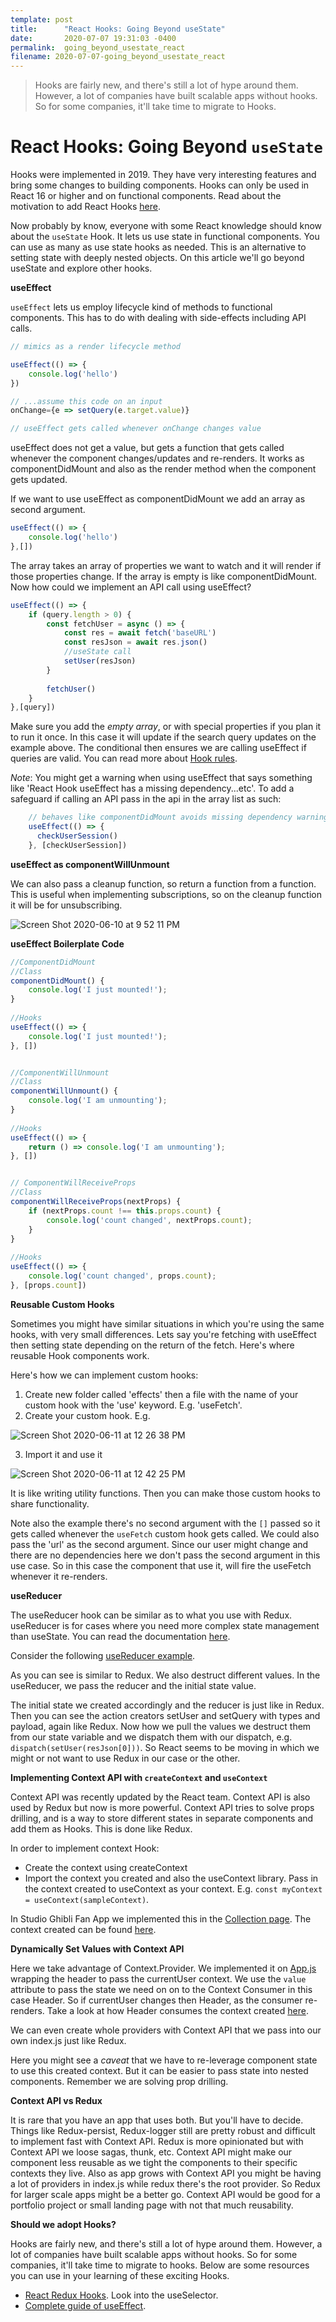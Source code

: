 ```yaml
---
template: post
title:      "React Hooks: Going Beyond useState"
date:       2020-07-07 19:31:03 -0400
permalink:  going_beyond_usestate_react
filename: 2020-07-07-going_beyond_usestate_react
---
```


> Hooks are fairly new, and there's still a lot of hype around them. However, a lot of companies have built scalable apps without hooks. So for some companies, it'll take time to migrate to Hooks.

# React Hooks: Going Beyond `useState`

Hooks were implemented in 2019. They have very interesting features and bring some changes to building components. Hooks can only be used in React 16 or higher and on functional components. Read about the motivation to add React Hooks [here](https://reactjs.org/docs/hooks-intro.html#motivation).

Now probably by know, everyone with some React knowledge should know about the `useState` Hook. It lets us use state in functional components. You can use as many as use state hooks as needed. This is an alternative to setting state with deeply nested objects. On this article we'll go beyond useState and explore other hooks.

**useEffect**

`useEffect` lets us employ lifecycle kind of methods to functional components. This has to do with dealing with side-effects including API calls. 

```js
// mimics as a render lifecycle method

useEffect(() => {
    console.log('hello')
})

// ...assume this code on an input
onChange={e => setQuery(e.target.value)}

// useEffect gets called whenever onChange changes value

```

useEffect does not get a value, but gets a function that gets called whenever the component changes/updates and re-renders. It works as componentDidMount and also as the render method when the component gets updated.

If we want to use useEffect as componentDidMount we add an array as second argument.

```js
useEffect(() => {
    console.log('hello')
},[])

```

The array takes an array of properties we want to watch and it will render if those properties change. If the array is empty is like componentDidMount. Now how could we implement an API call using useEffect?

```js
useEffect(() => {
    if (query.length > 0) {
        const fetchUser = async () => {
            const res = await fetch('baseURL')
            const resJson = await res.json()
            //useState call
            setUser(resJson)
        }
    
        fetchUser()
    }
},[query])

```

Make sure you add the *empty array*, or with special properties if you plan it to run it once. In this case it will update if the search query updates on the example above. The conditional then ensures we are calling useEffect if queries are valid. You can read more about [Hook rules](https://reactjs.org/docs/hooks-rules.html).

*Note*: You might get a warning when using useEffect that says something like 'React Hook useEffect has a missing dependency...etc'. To add a safeguard if calling an API pass in the api in the array list as such:

```js
    // behaves like componentDidMount avoids missing dependency warning
    useEffect(() => {
      checkUserSession()
    }, [checkUserSession])

```

**useEffect as componentWillUnmount**

We can also pass a cleanup function, so return a function from a function. This is useful when implementing subscriptions, so on the cleanup function it will be for unsubscribing.

![Screen Shot 2020-06-10 at 9 52 11 PM](https://user-images.githubusercontent.com/15071636/84339775-cb0e1b00-ab64-11ea-8100-21328333460d.png)

**useEffect Boilerplate Code**


```js
//ComponentDidMount
//Class
componentDidMount() {
    console.log('I just mounted!');
}
 
//Hooks
useEffect(() => {
    console.log('I just mounted!');
}, [])


//ComponentWillUnmount
//Class
componentWillUnmount() {
    console.log('I am unmounting');
}
 
//Hooks
useEffect(() => {
    return () => console.log('I am unmounting');
}, [])


// ComponentWillReceiveProps
//Class
componentWillReceiveProps(nextProps) {
    if (nextProps.count !== this.props.count) {
        console.log('count changed', nextProps.count);
    }
}
 
//Hooks
useEffect(() => {
    console.log('count changed', props.count);
}, [props.count])

```

**Reusable Custom Hooks**

Sometimes you might have similar situations in which you're using the same hooks, with very small differences.  Lets say you're fetching with useEffect then setting state depending on the return of the fetch. Here's where reusable Hook components work. 

Here's how we can implement custom hooks:

1. Create new folder called 'effects' then a file with the name of your custom hook with the 'use' keyword. E.g. 'useFetch'.
2. Create your custom hook. E.g.

![Screen Shot 2020-06-11 at 12 26 38 PM](https://user-images.githubusercontent.com/15071636/84421224-db63db80-abe0-11ea-9fe5-fe6addc1779f.png)

3. Import it and use it
   
![Screen Shot 2020-06-11 at 12 42 25 PM](https://user-images.githubusercontent.com/15071636/84421372-16fea580-abe1-11ea-9bb1-9cbc68fb35b7.png)

It is like writing utility functions. Then you can make those custom hooks to share functionality. 

Note also the example there's no second argument with the `[]` passed so it gets called whenever the `useFetch` custom hook gets called. We could also pass the 'url' as the second argument. Since our user might change and there are no dependencies here we don't pass the second argument in this use case. So in this case the component that use it, will fire the useFetch whenever it re-renders. 

**useReducer**

The useReducer hook can be similar as to what you use with Redux. useReducer is for cases where you need more complex state management than useState. You can read the documentation [here](https://reactjs.org/docs/hooks-reference.html#usereducer). 

Consider the following [useReducer example](https://gist.github.com/fbohz/6440ad94a264336fe6c2b00c2ce2131f).

<script src="https://gist.github.com/fbohz/6440ad94a264336fe6c2b00c2ce2131f.js"></script>

As you can see is similar to Redux. We also destruct different values. In the useReducer, we pass the reducer and the initial state value.

The initial state we created accordingly and the reducer is just like in Redux. Then you can see the action creators setUser and setQuery with types and payload, again like Redux. Now how we pull the values we destruct them from our state variable and we dispatch them with our dispatch, e.g. `dispatch(setUser(resJson[0]))`. So React seems to be moving in which we might or not want to use Redux in our case or the other. 

**Implementing Context API with `createContext` and `useContext`**

Context API was recently updated by the React team. Context API is also used by Redux but now is more powerful. Context API tries to solve props drilling, and is a way to store different states in separate components and add them as Hooks. This is done like Redux.

In order to implement context Hook:

- Create the context using createContext
- Import the context you created and also the useContext library. Pass in the context created to useContext as your context. E.g. `const myContext = useContext(sampleContext)`.

In Studio Ghibli Fan App we implemented this in the [Collection page](https://github.com/fbohz/studio-ghibli-fan-app-demo/blob/1.4.0.5_ContextAPI/src/pages/collection/Collection.js). The context created can be found [here](https://github.com/fbohz/studio-ghibli-fan-app-demo/tree/1.4.0.5_ContextAPI/src/contexts/collections).

**Dynamically Set Values with Context API**

Here we take advantage of Context.Provider. We implemented it on [App.js](https://github.com/fbohz/studio-ghibli-fan-app-demo/blob/1.4.0.5_ContextAPI/src/App.js) wrapping the header to pass the currentUser context. We use the `value` attribute to pass the state we need on on to the Context Consumer in this case Header. So if currentUser changes then Header, as the consumer re-renders. Take a look at how Header consumes the context created [here](https://github.com/fbohz/studio-ghibli-fan-app-demo/blob/1.4.0.5_ContextAPI/src/components/Header.js).

We can even create whole providers with Context API that we pass into our own index.js just like Redux.

Here you might see a *caveat* that we have to re-leverage component state to use this created context. But it can be easier to pass state into nested components. Remember we are solving prop drilling.

**Context API vs Redux**

It is rare that you have an app that uses both. But you'll have to decide. Things like Redux-persist, Redux-logger still are pretty robust and difficult to implement fast with Context API. Redux is more opinionated but with Context API we loose sagas, thunk, etc. Context API might make our component less reusable as we tight the components to their specific contexts they live. Also as app grows with Context API you might be having a lot of providers in index.js while redux there's the root provider. So Redux for larger scale apps might be a better go. Context API would be good for a portfolio project or small landing page with not that much reusability. 

**Should we adopt Hooks?**

Hooks are fairly new, and there's still a lot of hype around them. However, a lot of companies have built scalable apps without hooks. So for some companies, it'll take time to migrate to hooks. Below are some resources you can use in your learning of these exciting Hooks.

- [React Redux Hooks](https://react-redux.js.org/next/api/hooks). Look into the useSelector.
- [Complete guide of useEffect](https://overreacted.io/a-complete-guide-to-useeffect/).